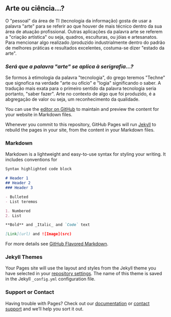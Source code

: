 ## Arte ou ciência...?

O "pessoal" da área de TI (tecnologia da informação) gosta de usar a palavra "arte" para se referir ao que houver de mais técnico dentro da sua área de atuação profissional. Outras aplicações da palavra arte se referem a "criação artística" ou seja, quadros, esculturas, ou jóias e artesanatos. Para mencionar algo realizado /produzido industrialmente dentro do padrão de melhores práticas e resultados excelentes, costuma-se dizer "estado da arte".

### <c>_Será que a palavra **"arte"** se aplica à serigrafia...?_

Se formos à etimologia da palavra "tecnologia", do grego teremos "Techne" que signofica na verdade "arte ou ofício" e "logia" significando o saber. A tradução mais exata para o primeiro sentido da palavra tecnologia seria portanto, "saber fazer".
Arte no contexto de algo que foi produzido, é a abgregação de valor ou seja, um reconhecimento da qualidade.

You can use the [editor on GitHub](https://github.com/AryLuizBon/FilosofoSerigrafico/edit/master/README.md) to maintain and preview the content for your website in Markdown files.

Whenever you commit to this repository, GitHub Pages will run [Jekyll](https://jekyllrb.com/) to rebuild the pages in your site, from the content in your Markdown files.

### Markdown

Markdown is a lightweight and easy-to-use syntax for styling your writing. It includes conventions for

```markdown
Syntax highlighted code block

# Header 1
## Header 2
### Header 3

- Bulleted
- List teremos 

1. Numbered
2. List

**Bold** and _Italic_ and `Code` text

[Link](url) and ![Image](src)
```

For more details see [GitHub Flavored Markdown](https://guides.github.com/features/mastering-markdown/).

### Jekyll Themes

Your Pages site will use the layout and styles from the Jekyll theme you have selected in your [repository settings](https://github.com/AryLuizBon/FilosofoSerigrafico/settings). The name of this theme is saved in the Jekyll `_config.yml` configuration file.

### Support or Contact

Having trouble with Pages? Check out our [documentation](https://help.github.com/categories/github-pages-basics/) or [contact support](https://github.com/contact) and we’ll help you sort it out.
